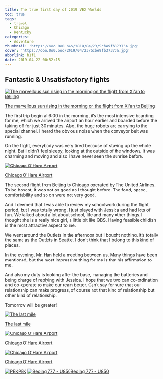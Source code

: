 ```yaml
---
title: The true first day of 2019 VEX Worlds
toc: true
tags:
  - travel
  - Chicago
  - Kentucky
categories:
  - Adventure
thumbnail: 'https://ooo.0o0.ooo/2019/04/23/5cbe9fb37373a.jpg'
cover: 'https://ooo.0o0.ooo/2019/04/23/5cbe9fb37373a.jpg'
abbrlink: b1f1
date: 2019-04-22 00:52:15
---
```


## Fantastic & Unsatisfactory flights

[![The marvellous sun rising in the morning on the flight from Xi'an to Beijing](https://ooo.0o0.ooo/2019/04/23/5cbe9fb37373a.jpg)](https://ooo.0o0.ooo/2019/04/23/5cbe9fb37373a.jpg)

[The marvellous sun rising in the morning on the flight from Xi'an to Beijing](https://ooo.0o0.ooo/2019/04/23/5cbe9fb37373a.jpg)


The first trip begin at 6:00 in the morning, it’s the most intensive boarding for me, which we arrived the airport an hour earlier and boarded before the taking off for just 30 minutes.
Also, the huge robots are carrying to the special channel. I heard the obvious noise when the conveyor belt was running.



On the flight, everybody was very tired because of staying up the whole night. But I didn’t feel sleepy, looking at the outside of the windows. It was charming and moving and also I have never seen the sunrise before.



[![Chicago O'Hare Airport](https://i.loli.net/2019/04/23/5cbe66830ff15.jpg)](https://i.loli.net/2019/04/23/5cbe66830ff15.jpg)

[Chicago O'Hare Airport](https://i.loli.net/2019/04/23/5cbe66830ff15.jpg)



The second flight from Beijing to Chicago operated by The United Airlines. To be honest, it was not as good as I thought before. The food, space, comfortability and so on were not very good.

And I deemed that I was able to review my schoolwork during the flight period, but I was totally wrong. I just played with Jessica and had lots of fun. We talked about a lot about school, life and many other things. I thought she is a really nice girl, a little bit like QBS. Having feasible childish is the most attractive aspect to me.

We went around the Outlets in the afternoon but I bought nothing. It’s totally the same as the Outlets in Seattle. I don’t think that I belong to this kind of places.

In the evening, Mr. Han held a meeting between us. Many things have been mentioned, but the most impressive thing for me is that his affirmation to me.

And also my duty is looking after the base, managing the batteries and being charge of replying with Jessica. I hope that we two can co-ordination and co-operate to make our team better. Can’t say for sure that our relationship can make progress, of course not that kind of relationship but other kind of relationship.

Tomorrow will be greater!

[![The last mile](https://ws1.sinaimg.cn/large/006N1muNly1g2cir9zpx9j33402c0hdx.jpg)](https://ws1.sinaimg.cn/large/006N1muNly1g2cir9zpx9j33402c0hdx.jpg)

[The last mile](https://ws1.sinaimg.cn/large/006N1muNly1g2cir9zpx9j33402c0hdx.jpg)



[![Chicago O'Hare Airport](https://i.loli.net/2019/04/23/5cbea9936cd4a.jpg)](https://i.loli.net/2019/04/23/5cbea9936cd4a.jpg)

[Chicago O'Hare Airport](https://i.loli.net/2019/04/23/5cbea9936cd4a.jpg)



[![Chicago O'Hare Airport](https://i.imgur.com/rT5Dhs9.jpg)](https://i.imgur.com/rT5Dhs9.jpg)

[Chicago O'Hare Airport](https://i.imgur.com/rT5Dhs9.jpg)


[![PEK](https://i.imgur.com/9LPWF8x.jpg)PEK](https://i.imgur.com/9LPWF8x.jpg)
[![Beoing 777 - U850](https://i.imgur.com/GMUrzmP.jpg)Beoing 777 - U850](https://i.imgur.com/GMUrzmP.jpg)